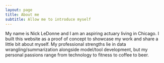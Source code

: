 ```yaml
---
layout: page
title: About me
subtitle: Allow me to introduce myself
---
```

My name is Nick LeDonne and I am an aspiring
actuary living in Chicago. I built this website as a proof of concept to
showcase my work and share a little bit about myself. My professional strengths
lie in data wrangling/summarization alongside model/tool development, but my
personal passions range from technology to fitness to coffee to beer.
